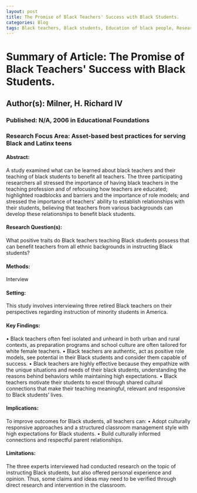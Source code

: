 ```yaml
---
layout: post
title: The Promise of Black Teachers' Success with Black Students.
categories: Blog
tags: Black teachers, Black students, Education of black people, Research personnel attitudes, Brown v. Board of Education of Topeka (Supreme Court case,) Education research, Teaching African American teachers, African American educators, Teacher training African Americans, Research personnel, United States.
---
```


# Summary of Article: The Promise of Black Teachers' Success with Black Students.

## Author(s):  Milner, H. Richard IV

### Published: N/A, 2006 in  Educational Foundations

### Research Focus Area: Asset-based best practices for serving Black and Latinx teens

#### Abstract:
 A study examined what can be learned about black teachers and their teaching of black students to benefit all teachers. The three participating researchers all stressed the importance of having black teachers in the teaching profession and of refocusing how teachers are educated; highlighted roadblocks and barriers and the importance of role models; and stressed the importance of teachers' ability to establish relationships with their students, believing that teachers from various backgrounds can develop these relationships to benefit black students.


#### Research Question(s):
What positive traits do Black teachers teaching Black students possess that can benefit teachers from all ethnic backgrounds in instructing Black students?


#### Methods:
Interview


#### Setting:
This study involves interviewing three retired Black teachers on their perspectives regarding instruction of minority students in America.


#### Key Findings:
• Black teachers often feel isolated and unheard in both urban and rural contexts, as preparation programs and school culture are often tailored for white female teachers. • Black teachers are authentic, act as positive role models, see potential in their Black students and consider them capable of success. • Black teachers are highly effective because they empathize with the unique situations and needs of their black students, understanding the reasons behind behaviors while maintaining high expectations. • Black teachers motivate their students to excel through shared cultural connections that make their teaching meaningful, relevant and responsive to Black students’ lives. 


#### Implications:
To improve outcomes for Black students, all teachers can: • Adopt culturally responsive approaches and a structured classroom management style with high expectations for Black students.  •  Build culturally informed connections and respectful parent relationships. 


#### Limitations:
The three experts interviewed had conducted research on the topic of instructing Black students, but also offered personal experience and opinion. Thus, some claims and ideas may need to be verified through direct research and intervention in the classroom.


